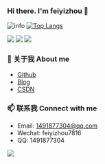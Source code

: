 <!--
### Hi there 👋
**feiyizhou/feiyizhou** is a ✨ _special_ ✨ repository because its `README.md` (this file) appears on your GitHub profile.

Here are some ideas to get you started:

- 🔭 I’m currently working on ...
- 🌱 I’m currently learning ...
- 👯 I’m looking to collaborate on ...
- 🤔 I’m looking for help with ...
- 💬 Ask me about ...
- 📫 How to reach me: ...
- 😄 Pronouns: ...
- ⚡ Fun fact: ...
-->

### Hi there. I'm feiyizhou 👋

![info](https://github-readme-stats.vercel.app/api?username=feiyizhou&hide_border=true&show_icons=true&number_format=long&border_radius=20&rank_icon=percentile&ring_color=75C3FD&hide=issues&include_all_commits=true&count_private=true&hide_title=false)
[![Top Langs](https://github-readme-stats.vercel.app/api/top-langs/?username=feiyizhou&hide_border=true&layout=compact&text_color=151515&bg_color=fefefe&hide_title=false&card_width=210&&hide=html,css)](https://github.com/feiyizhou)

<p>
<img src="http://github-profile-summary-cards.vercel.app/api/cards/profile-details?username=feiyizhou&theme=transparent" />
<img src="https://github-readme-streak-stats.herokuapp.com/?user=feiyizhou&hide_border=true&card_width=338&theme=transparent" />
<img src="http://github-profile-summary-cards.vercel.app/api/cards/stats?username=feiyizhou&theme=transparent" />
</p>

### 💬 关于我 About me

- [Github](https://github.com/feiyizhou)
- [Blog](https://feiyizhou.github.io)
- [CSDN](https://blog.csdn.net/gulang0309?type=blog)

### 📫 联系我 Connect with me

- Email:   1491877304@qq.com
- Wechat:  feiyizhou7816
- QQ:      1491877304

<img src="https://visitor-badge.laobi.icu/badge?page_id=feiyizhou" id="counter"/>
